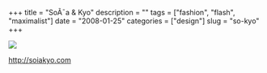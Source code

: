 +++
title = "So&Atilde;&macr;a & Kyo"
description = ""
tags = ["fashion", "flash", "maximalist"]
date = "2008-01-25"
categories = ["design"]
slug = "so-kyo"
+++


 

  <div id="screens-thumbs" class="clearfix">
    <div class="txt-center" id="design-submission"><a href="http://soiakyo.com/"><img id='bluga-thumbnail-1094' class='bluga-thumbnail large' src='/media/bluga/
wt47f282021d5df_0.jpg'/></a></div>  
  </div>   
<p><a href="http://soiakyo.com/">http://soiakyo.com</a></p>




